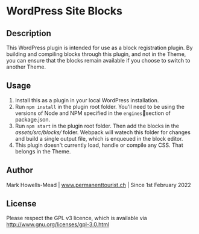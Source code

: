 # WordPress Site Blocks

## Description

This WordPress plugin is intended for use as a block registration plugin. By building and compiling blocks through this plugin, and not in the Theme, you can ensure that the blocks remain available if you choose to switch to another Theme.

## Usage

1. Install this as a plugin in your local WordPress installation.
2. Run `npm install` in the plugin root folder. You'll need to be using the versions of Node and NPM specified in the `engines`section of package.json.
3. Run `npm start` in the plugin root folder. Then add the blocks in the _assets/src/blocks/_ folder. Webpack will watech this folder for changes and build a single output file, which is enqueued in the block editor.
4. This plugin doesn't currently load, handle or compile any CSS. That belongs in the Theme.

## Author

Mark Howells-Mead | www.permanenttourist.ch | Since 1st February 2022

## License

Please respect the GPL v3 licence, which is available via http://www.gnu.org/licenses/gpl-3.0.html

